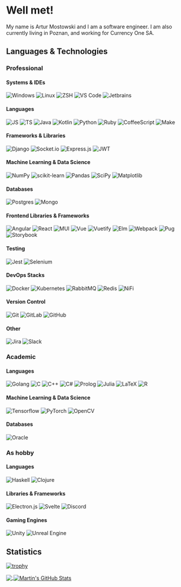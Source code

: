 # Well met!

My name is Artur Mostowski and I am a software engineer. I am also currently living in Poznan, and working for Currency One SA.

## Languages & Technologies

### Professional

#### Systems & IDEs

![Windows](https://img.shields.io/badge/Windows-0078D6?style=for-the-badge&logo=windows&logoColor=white&color=gray)
![Linux](https://img.shields.io/badge/Linux-informational?style=for-the-badge&logo=linux&logoColor=white&color=gray)
![ZSH](https://img.shields.io/badge/Zsh-informational?style=for-the-badge&logo=gnu-bash&logoColor=white&color=gray)
![VS Code](https://img.shields.io/badge/VS_Code-informational?style=for-the-badge&logo=visual-studio-code&logoColor=white&color=gray)
![Jetbrains](https://img.shields.io/badge/jetbrains-informational?style=for-the-badge&logo=intellij-idea&logoColor=white&color=gray)

#### Languages

![JS](https://img.shields.io/badge/JavaScript-informational?label=%20&style=for-the-badge&logo=javascript&logoColor=white&color=gray)
![TS](https://img.shields.io/badge/Typescript-informational?label=%20&style=for-the-badge&logo=typescript&logoColor=white&color=gray)
![Java](https://img.shields.io/badge/Java-informational?label=%20&style=for-the-badge&logo=java&logoColor=white&color=gray)
![Kotlin](https://img.shields.io/badge/Kotlin-informational?label=%20&style=for-the-badge&logo=kotlin&logoColor=white&color=gray)
![Python](https://img.shields.io/badge/Python-informational?label=%20&style=for-the-badge&logo=python&logoColor=white&color=gray)
![Ruby](https://img.shields.io/badge/Ruby-informational?label=%20&style=for-the-badge&logo=ruby&logoColor=white&color=gray)
![CoffeeScript](https://img.shields.io/badge/CoffeeScript-informational?label=%20&style=for-the-badge&logo=coffeescript&logoColor=white&color=gray)
![Make](https://img.shields.io/badge/Make-informational?label=%20&style=for-the-badge&logo=cmake&logoColor=white&color=gray)

#### Frameworks & Libraries

![Django](https://img.shields.io/badge/django-%23092E20.svg?style=for-the-badge&logo=django&logoColor=white&color=gray)
![Socket.io](https://img.shields.io/badge/Socket.io-black?style=for-the-badge&logo=socket.io&badgeColor=010101&logoColor=white&color=gray)
![Express.js](https://img.shields.io/badge/express.js-%23404d59.svg?style=for-the-badge&logo=express&logoColor=white&color=gray)
![JWT](https://img.shields.io/badge/JWT-black?style=for-the-badge&logo=JSON%20web%20tokens&logoColor=white&color=gray)

#### Machine Learning & Data Science

![NumPy](https://img.shields.io/badge/numpy-%23013243.svg?style=for-the-badge&logo=numpy&logoColor=white&color=gray)
![scikit-learn](https://img.shields.io/badge/scikit--learn-%23F7931E.svg?style=for-the-badge&logo=scikit-learn&logoColor=white&color=gray)
![Pandas](https://img.shields.io/badge/pandas-%23150458.svg?style=for-the-badge&logo=pandas&logoColor=white&color=gray)
![SciPy](https://img.shields.io/badge/SciPy-%230C55A5.svg?style=for-the-badge&logo=scipy&logoColor=white&color=gray)
![Matplotlib](https://img.shields.io/badge/Matplotlib-informational?style=for-the-badge&logo=Matplotlib&logoColor=white&color=gray)

#### Databases

![Postgres](https://img.shields.io/badge/PostgreSQL-informational?style=for-the-badge&logo=postgresql&logoColor=white&color=gray)
![Mongo](https://img.shields.io/badge/Mongo-informational?style=for-the-badge&logo=mongodb&logoColor=white&color=gray)

#### Frontend Libraries & Frameworks

![Angular](https://img.shields.io/badge/Angular-informational?style=for-the-badge&logo=angular&logoColor=white&color=gray)
![React](https://img.shields.io/badge/React-informational?style=for-the-badge&logo=react&logoColor=white&color=gray)
![MUI](https://img.shields.io/badge/MUI-%230081CB.svg?style=for-the-badge&logo=mui&logoColor=white&color=gray)
![Vue](https://img.shields.io/badge/Vue-informational?style=for-the-badge&logo=vue.js&logoColor=white&color=gray)
![Vuetify](https://img.shields.io/badge/Vuetify-1867C0?style=for-the-badge&logo=vuetify&logoColor=white&color=gray)
![Elm](https://img.shields.io/badge/Elm-informational?style=for-the-badge&logo=elm&logoColor=white&color=gray)
![Webpack](https://img.shields.io/badge/webpack-%238DD6F9.svg?style=for-the-badge&logo=webpack&logoColor=white&color=gray)
![Pug](https://img.shields.io/badge/Pug-FFF?style=for-the-badge&logo=pug&logoColor=white&color=gray)
![Storybook](https://img.shields.io/badge/-Storybook-FF4785?style=for-the-badge&logo=storybook&logoColor=white&color=gray)

#### Testing

![Jest](https://img.shields.io/badge/-jest-%23C21325?style=for-the-badge&logo=jest&logoColor=white&color=gray)
![Selenium](https://img.shields.io/badge/-selenium-%43B02A?style=for-the-badge&logo=selenium&logoColor=white&color=gray)

#### DevOps Stacks

![Docker](https://img.shields.io/badge/Docker-informational?style=for-the-badge&logo=docker&logoColor=white&color=gray)
![Kubernetes](https://img.shields.io/badge/Kubernetes-informational?style=for-the-badge&logo=kubernetes&logoColor=white&color=gray)
![RabbitMQ](https://img.shields.io/badge/Rabbitmq-FF6600?style=for-the-badge&logo=rabbitmq&logoColor=white&color=gray)
![Redis](https://img.shields.io/badge/redis-%23DD0031.svg?style=for-the-badge&logo=redis&logoColor=white&color=gray)
![NiFi](https://img.shields.io/badge/NiFi-informational?label=%20&style=for-the-badge&logo=prolog&logoColor=white&color=gray)

#### Version Control

![Git](https://img.shields.io/badge/Git-informational?style=for-the-badge&logo=git&logoColor=white&color=gray)
![GitLab](https://img.shields.io/badge/GitLab-informational?logo=gitlab&style=for-the-badge&logoColor=white&color=gray)
![GitHub](https://img.shields.io/badge/github-%23121011.svg?style=for-the-badge&logo=github&logoColor=white&color=gray)

#### Other

![Jira](https://img.shields.io/badge/Jira-informational?style=for-the-badge&logo=jira&logoColor=white&color=gray)
![Slack](https://img.shields.io/badge/Slack-4A154B?style=for-the-badge&logo=slack&logoColor=white&color=gray)

### Academic

#### Languages

![Golang](https://img.shields.io/badge/Golang-%20-informational?style=for-the-badge&logo=go&logoColor=white&color=gray)
![C](https://img.shields.io/badge/C-informational?style=for-the-badge&label=%20&logo=c&logoColor=white&color=gray)
![C++](https://img.shields.io/badge/C%2B%2B-informational?label=%20&style=for-the-badge&logo=c%2B%2B&logoColor=white&color=gray)
![C#](https://img.shields.io/badge/C%23-informational?label=%20&style=for-the-badge&logo=c_sharp&logoColor=white&color=gray)
![Prolog](https://img.shields.io/badge/Prolog-informational?label=%20&style=for-the-badge&logo=prolog&logoColor=white&color=gray)
![Julia](https://img.shields.io/badge/-Julia-9558B2?style=for-the-badge&logo=julia&logoColor=white&color=gray)
![LaTeX](https://img.shields.io/badge/latex-%23008080.svg?style=for-the-badge&logo=latex&logoColor=white&color=gray)
![R](https://img.shields.io/badge/r-%23276DC3.svg?style=for-the-badge&logo=r&logoColor=white&color=gray)

#### Machine Learning & Data Science

![Tensorflow](https://img.shields.io/badge/Tensorflow-informational?style=for-the-badge&logo=tensorflow&logoColor=white&color=gray)
![PyTorch](https://img.shields.io/badge/PyTorch-informational?style=for-the-badge&logo=pytorch&logoColor=white&color=gray)
![OpenCV](https://img.shields.io/badge/opencv-%23white.svg?style=for-the-badge&logo=opencv&logoColor=white&color=gray)

#### Databases

![Oracle](https://img.shields.io/badge/Oracle-informational?style=for-the-badge&logo=Oracle&logoColor=white&color=gray)

### As hobby

#### Languages

![Haskell](https://img.shields.io/badge/Haskell-informational?label=%20&style=for-the-badge&logo=haskell&logoColor=white&color=gray)
![Clojure](https://img.shields.io/badge/Clojure-%23Clojure.svg?style=for-the-badge&logo=Clojure&logoColor=white&color=gray)

#### Libraries & Frameworks

![Electron.js](https://img.shields.io/badge/Electron-191970?style=for-the-badge&logo=Electron&logoColor=white&color=gray)
![Svelte](https://img.shields.io/badge/svelte-%23f1413d.svg?style=for-the-badge&logo=svelte&logoColor=white&color=gray)
![Discord](https://img.shields.io/badge/Discord.js-informational?style=for-the-badge&logo=discord&logoColor=white&color=gray)

#### Gaming Engines

![Unity](https://img.shields.io/badge/-Unity_Engine-informational?style=for-the-badge&logo=unity&logoColor=white&color=gray)
![Unreal Engine](https://img.shields.io/badge/unrealengine-%23313131.svg?style=for-the-badge&logo=unrealengine&logoColor=white&color=gray)

## Statistics

[![trophy](https://github-profile-trophy.vercel.app/?username=Vulwsztyn&row=2&column=3)](https://github.com/ryo-ma/github-profile-trophy)

<a href="https://github.com/Vulwsztyn/Vulwsztyn">
  <img align="center" src="https://github-readme-stats.vercel.app/api/top-langs/?username=Vulwsztyn&hide=jupyter notebook, html&title_color=ffffff&text_color=c9cacc&icon_color=gray&bg_color=1d1f21" />
</a>
<a href="https://github.com/Vulwsztyn/Vulwsztyn">
  <img align="center" src="https://github-readme-stats.vercel.app/api?username=Vulwsztyn&show_icons=true&line_height=27&count_private=true&title_color=ffffff&text_color=c9cacc&icon_color=gray&bg_color=1d1f21" alt="Martin's GitHub Stats" />
</a>
